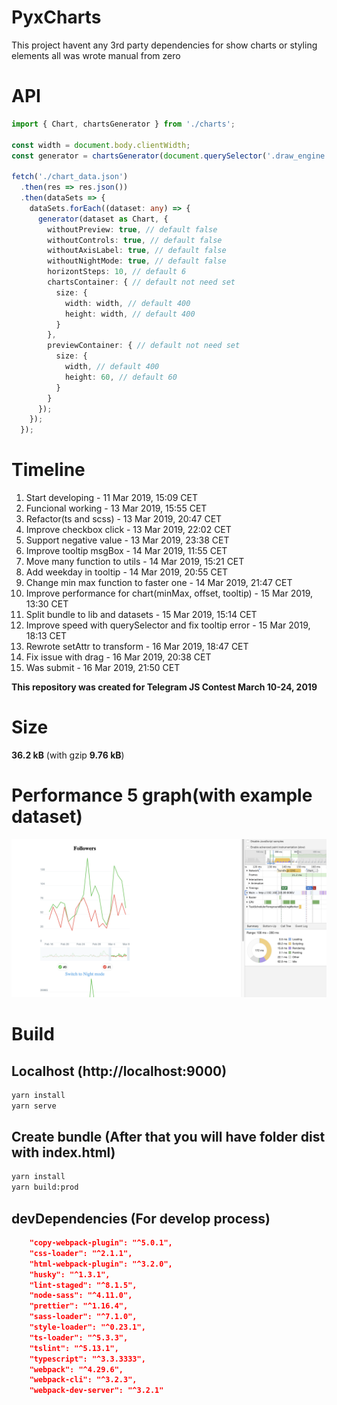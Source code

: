 # PyxCharts
This project havent any 3rd party dependencies for show charts or styling elements all was wrote manual from zero

# API 
```ts
import { Chart, chartsGenerator } from './charts';

const width = document.body.clientWidth;
const generator = chartsGenerator(document.querySelector('.draw_engine'));

fetch('./chart_data.json')
  .then(res => res.json())
  .then(dataSets => {
    dataSets.forEach((dataset: any) => {
      generator(dataset as Chart, {
        withoutPreview: true, // default false
        withoutControls: true, // default false
        withoutAxisLabel: true, // default false
        withoutNightMode: true, // default false
        horizontSteps: 10, // default 6
        chartsContainer: { // default not need set
          size: {
            width: width, // default 400
            height: width, // default 400
          }
        },
        previewContainer: { // default not need set
          size: {
            width, // default 400
            height: 60, // default 60
          }
        }
      });
    });
  });

```

# Timeline
1. Start developing - 11 Mar 2019, 15:09 CET
2. Funcional working - 13 Mar 2019, 15:55 CET
3. Refactor(ts and scss) - 13 Mar 2019, 20:47 CET
4. Improve checkbox click - 13 Mar 2019, 22:02 CET
5. Support negative value - 13 Mar 2019, 23:38 CET
6. Improve tooltip msgBox - 14 Mar 2019, 11:55 CET
7. Move many function to utils - 14 Mar 2019, 15:21 CET
8. Add weekday in tooltip - 14 Mar 2019, 20:55 CET
9. Change min max function to faster one - 14 Mar 2019, 21:47 CET
10. Improve performance for chart(minMax, offset, tooltip) - 15 Mar 2019, 13:30 CET
11. Split bundle to lib and datasets - 15 Mar 2019, 15:14 CET
12. Improve speed with querySelector and fix tooltip error - 15 Mar 2019, 18:13 CET
13. Rewrote setAttr to transform - 16 Mar 2019, 18:47 CET
14. Fix issue with drag - 16 Mar 2019, 20:38 CET
15. Was submit - 16 Mar 2019, 21:50 CET

**This repository was created for Telegram JS Contest March 10-24, 2019**

# Size
**36.2 kB** (with gzip **9.76 kB**)

# Performance 5 graph(with example dataset)

![Performance](https://github.com/PxyUp/Telegram_graph/raw/master/perf_screen.png)

# Build

## Localhost (http://localhost:9000)
```bash
yarn install
yarn serve
```
## Create bundle (After that you will have folder dist with index.html)
```bash
yarn install
yarn build:prod
```

## devDependencies (For develop process)
```json
    "copy-webpack-plugin": "^5.0.1",
    "css-loader": "^2.1.1",
    "html-webpack-plugin": "^3.2.0",
    "husky": "^1.3.1",
    "lint-staged": "^8.1.5",
    "node-sass": "^4.11.0",
    "prettier": "^1.16.4",
    "sass-loader": "^7.1.0",
    "style-loader": "^0.23.1",
    "ts-loader": "^5.3.3",
    "tslint": "^5.13.1",
    "typescript": "^3.3.3333",
    "webpack": "^4.29.6",
    "webpack-cli": "^3.2.3",
    "webpack-dev-server": "^3.2.1"
```
